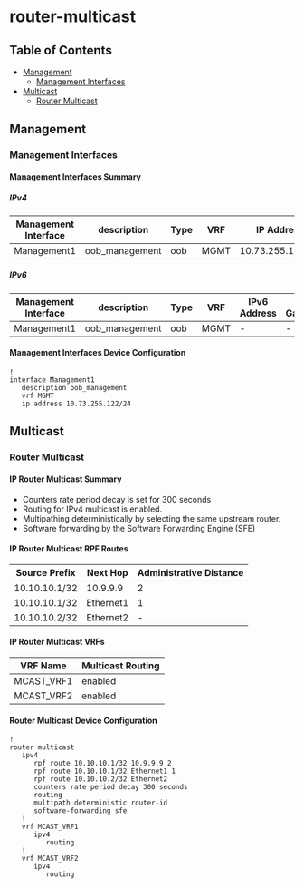 # router-multicast

## Table of Contents

- [Management](#management)
  - [Management Interfaces](#management-interfaces)
- [Multicast](#multicast)
  - [Router Multicast](#router-multicast)

## Management

### Management Interfaces

#### Management Interfaces Summary

##### IPv4

| Management Interface | description | Type | VRF | IP Address | Gateway |
| -------------------- | ----------- | ---- | --- | ---------- | ------- |
| Management1 | oob_management | oob | MGMT | 10.73.255.122/24 | 10.73.255.2 |

##### IPv6

| Management Interface | description | Type | VRF | IPv6 Address | IPv6 Gateway |
| -------------------- | ----------- | ---- | --- | ------------ | ------------ |
| Management1 | oob_management | oob | MGMT | - | - |

#### Management Interfaces Device Configuration

```eos
!
interface Management1
   description oob_management
   vrf MGMT
   ip address 10.73.255.122/24
```

## Multicast

### Router Multicast

#### IP Router Multicast Summary

- Counters rate period decay is set for 300 seconds
- Routing for IPv4 multicast is enabled.
- Multipathing deterministically by selecting the same upstream router.
- Software forwarding by the Software Forwarding Engine (SFE)

#### IP Router Multicast RPF Routes

| Source Prefix | Next Hop | Administrative Distance |
| ------------- | -------- | ----------------------- |
| 10.10.10.1/32 | 10.9.9.9 | 2 |
| 10.10.10.1/32 | Ethernet1 | 1 |
| 10.10.10.2/32 | Ethernet2 | - |

#### IP Router Multicast VRFs

| VRF Name | Multicast Routing |
| -------- | ----------------- |
| MCAST_VRF1 | enabled |
| MCAST_VRF2 | enabled |

#### Router Multicast Device Configuration

```eos
!
router multicast
   ipv4
      rpf route 10.10.10.1/32 10.9.9.9 2
      rpf route 10.10.10.1/32 Ethernet1 1
      rpf route 10.10.10.2/32 Ethernet2
      counters rate period decay 300 seconds
      routing
      multipath deterministic router-id
      software-forwarding sfe
   !
   vrf MCAST_VRF1
      ipv4
         routing
   !
   vrf MCAST_VRF2
      ipv4
         routing
```

